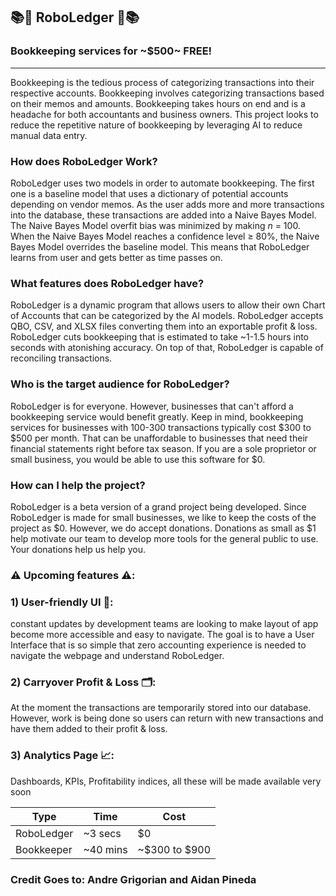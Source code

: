 ## 📚🤖 RoboLedger 🤖📚
### Bookkeeping services for ~$500~ FREE!
---
Bookkeeping is the tedious process of categorizing transactions into their respective accounts. Bookkeeping involves categorizing transactions based on their memos and amounts. Bookkeeping takes hours on end and is a headache for both accountants and business owners. This project looks to reduce the repetitive nature of bookkeeping by leveraging AI to reduce manual data entry.

### **How does RoboLedger Work?**

RoboLedger uses two models in order to automate bookkeeping. The first one is a baseline model that uses a dictionary of potential accounts depending on vendor memos. As the user adds more and more transactions into the database, these transactions are added into a Naive Bayes Model. The Naive Bayes Model overfit bias was minimized by making $n$ = 100. When the Naive Bayes Model reaches a confidence level $\geq$ 80%, the Naive Bayes Model overrides the baseline model. This means that RoboLedger learns from user and gets better as time passes on.

### **What features does RoboLedger have?**

RoboLedger is a dynamic program that allows users to allow their own Chart of Accounts that can be categorized by the AI models. RoboLedger accepts QBO, CSV, and XLSX files converting them into an exportable profit & loss. RoboLedger cuts bookkeeping that is estimated to take ~1-1.5 hours into seconds with atonishing accuracy. On top of that, RoboLedger is capable of reconciling transactions.

### **Who is the target audience for RoboLedger?**

RoboLedger is for everyone. However, businesses that can't afford a bookkeeping service would benefit greatly. Keep in mind, bookkeeping services for businesses with 100-300 transactions typically cost $300 to $500 per month. That can be unaffordable to businesses that need their financial statements right before tax season. If you are a sole proprietor or small business, you would be able to use this software for $0. 

### **How can I help the project?**

RoboLedger is a beta version of a grand project being developed. Since RoboLedger is made for small businesses, we like to keep the costs of the project as $0. However, we do accept donations. Donations as small as $1 help motivate our team to develop more tools for the general public to use. Your donations help us help you.

### ⚠️ Upcoming features ⚠️:

### 1) User-friendly UI 👥: 

constant updates by development teams are looking to make layout of app become more accessible and easy to navigate. The goal is to have a User Interface that is so simple that zero accounting experience is needed to navigate the webpage and understand RoboLedger.

### 2) Carryover Profit & Loss 🗂️: 

At the moment the transactions are temporarily stored into our database. However, work is being done so users can return with new transactions and have them added to their profit & loss.

### 3) Analytics Page 📈: 

Dashboards, KPIs, Profitability indices, all these will be made available very soon

| Type     | Time        | Cost |
|-------------|--------------------|--------------------|
| RoboLedger        |   ~3 secs     | $0 |
| Bookkeeper | ~40 mins    | ~$300 to $900 |




### Credit Goes to: Andre Grigorian and Aidan Pineda


   


